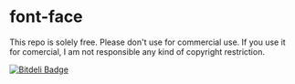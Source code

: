 font-face
=========
This repo is solely free. Please don't use for commercial use. If you use it for comercial, I am not responsible any kind of copyright restriction.


[![Bitdeli Badge](https://d2weczhvl823v0.cloudfront.net/developer-prosenjit/font-face/trend.png)](https://bitdeli.com/free "Bitdeli Badge")

